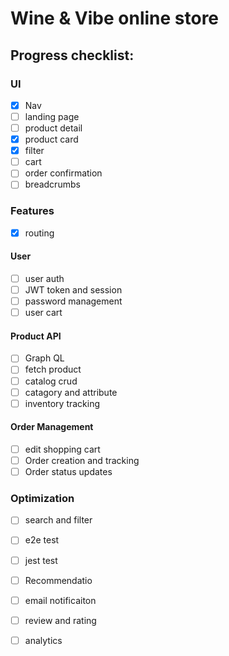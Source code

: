 # Wine & Vibe online store
## Progress checklist:
### UI
- [x] Nav
- [ ] landing page
- [ ] product detail
- [x] product card
- [x] filter
- [ ] cart
- [ ] order confirmation
- [ ] breadcrumbs
### Features
- [x] routing
#### User
- [ ] user auth
- [ ] JWT token and session
- [ ] password management
- [ ] user cart
#### Product API
- [ ] Graph QL
- [ ] fetch product
- [ ] catalog crud
- [ ] catagory and attribute
- [ ] inventory tracking
#### Order Management
- [ ] edit shopping cart
- [ ] Order creation and tracking
- [ ] Order status updates
### Optimization
- [ ] search and filter
- [ ] e2e test
- [ ] jest test
- [ ] Recommendatio
- [ ] email notificaiton
- [ ] review and rating
- [ ] analytics

